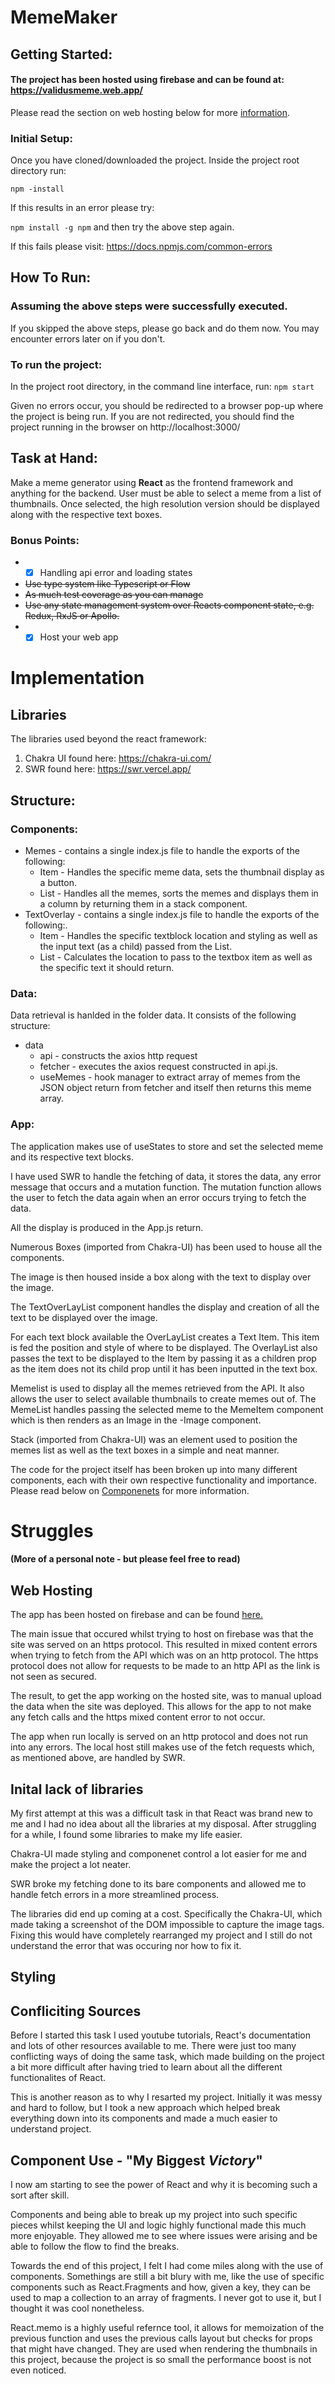# MemeMaker
## Getting Started:
#### The project has been hosted using firebase and can be found at: https://validusmeme.web.app/
Please read the section on web hosting below for more [information](#web-hosting).
### Initial Setup:
Once you have cloned/downloaded the project. Inside the project root directory run:

`npm -install`  

If this results in an error please try:

`npm install -g npm`  and then try the above step again.

If this fails please visit:
https://docs.npmjs.com/common-errors

## How To Run:
### Assuming the above steps were successfully executed.
If you skipped the above steps, please go back and do them now.
You may encounter errors later on if you don't.

### To run the project:
In the project root directory, in the command line interface, run:
`npm start`

Given no errors occur, you should be redirected to a browser pop-up where the project
is being run.
If you are not redirected, you should find the project running in the browser on http://localhost:3000/

## Task at Hand:
Make a meme generator using **React** as the frontend framework and anything for the backend.
User must be able to select a meme from a list of thumbnails.
Once selected, the high resolution version should be displayed along with the respective text boxes.

### Bonus Points:
* - [x] Handling api error and loading states  
* ~~Use type system like Typescript or Flow~~
* ~~As much test coverage as you can manage~~
* ~~Use any state management system over Reacts component state, e.g. Redux, RxJS or Apollo.~~
* - [x] Host your web app

# Implementation
## Libraries
The libraries used beyond the react framework:
1. Chakra UI found here: https://chakra-ui.com/
2. SWR found here: https://swr.vercel.app/

## Structure:
### Components:
* Memes - contains a single index.js file to handle the exports of the following:
  * Item - Handles the specific meme data, sets the thumbnail display as a button.
  * List - Handles all the memes, sorts the memes and displays them in a column by returning them in a stack component.
* TextOverlay - contains a single index.js file to handle the exports of the following:.
  * Item - Handles the specific textblock location and styling as well as the input text (as a child) passed from the List.
  * List - Calculates the location to pass to the textbox item as well as the specific text it should return.
 ### Data:
Data retrieval is hanlded in the folder data.
It consists of the following structure:
* data
  * api - constructs the axios http request
  * fetcher - executes the axios request constructed in api.js.
  * useMemes - hook manager to extract array of memes from the JSON object return from fetcher and itself then returns this meme array.

### App:
The application makes use of useStates to store and set the selected  meme and its respective text blocks.

I have used SWR to handle the fetching of data, it stores the data, any error message that occurs and a mutation function. The mutation function allows the user to fetch the data again when an error occurs trying to fetch the data.

All the display is produced in the App.js return. 

Numerous Boxes (imported from Chakra-UI) has been used to house all the components.

The image is then housed inside a box along with the text to display over the image. 

The TextOverLayList component handles the display and creation of all the text to be displayed over the image.

For each text block available the OverLayList creates a Text Item. This item is fed the position and style of where to be displayed. The OverlayList also passes the text to be displayed to the Item by passing it as a children prop as the item does not its child prop until it has been inputted in the text box.

Memelist is used to display all the memes retrieved from the API. It also allows the user to select available thumbnails to create memes out of. The MemeList handles passing the selected meme to the MemeItem component which is then renders as an Image in the -Image component.

Stack (imported from Chakra-UI) was an element used to position the memes list as well as the text boxes in a simple and neat manner.

The code for the project itself has been broken up into many different components, each with their own respective functionality and importance. Please read below on [Componenets](#component-use---my-biggest-victory) for more information.

# Struggles 
#### (More of a personal note - but please feel free to read)

## Web Hosting
The app has been hosted on firebase and can be found [here.](https://validusmeme.web.app/)

The main issue that occured whilst trying to host on firebase was that the site was served on an https protocol. This resulted in mixed content errors when trying to fetch from the API which was on an http protocol. The https protocol does not allow for requests to be made to an http API as the link is not seen as secured. 

The result, to get the app working on the hosted site, was to manual upload the data when the site was deployed. This allows for the app to not make any fetch calls and the https mixed content error to not occur.

The app when run locally is served on an http protocol and does not run into any errors. The local host still makes use of the fetch requests which, as mentioned above, are handled by SWR.

## Inital lack of libraries
My first attempt at this was a difficult task in that React was brand new to me and I had no idea about all the libraries at my disposal. After struggling for a while, I found some libraries to make my life easier.

Chakra-UI made styling and componenet control a lot easier for me and make the project a lot neater. 

SWR broke my fetching done to its bare components and allowed me to handle fetch errors in a more streamlined process.

The libraries did end up coming at a cost. Specifically the Chakra-UI, which made taking a screenshot of the DOM impossible to capture the image tags. Fixing this would have completely rearranged my project and I still do not understand the error that was occuring nor how to fix it.
## Styling

## Confliciting Sources
Before I started this task I used youtube tutorials, React's documentation and lots of other resources available to me.
There were just too many conflicting ways of doing the same task, which made building on the project a bit more difficult after having tried to learn about all the different functionalites of React.

This is another reason as to why I resarted my project. Initially it was messy and hard to follow, but I took a new approach which helped break everything down into its components and made a much easier to understand project.
## Component Use - "My Biggest *Victory*"
I now am starting to see the power of React and why it is becoming such a sort after skill.

Components and being able to break up my project into such specific pieces whilst keeping the UI and logic highly functional made this much more enjoyable. They allowed me to see where issues were arising and be able to follow the flow to find the breaks.

Towards the end of this project, I felt I had come miles along with the use of components. Somethings are still a bit blury with me, like the use of specific components such as React.Fragments and how, given a key, they can be used to map a collection to an array of fragments. I never got to use it, but I thought it was cool nonetheless.

React.memo is a highly useful refernce tool, it allows for memoization of the previous function and uses the previous calls layout but checks for props that might have changed. They are used when rendering the thumbnails in this project, because the project is so small the performance boost is not even noticed.
